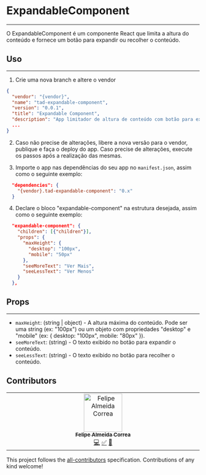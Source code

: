 # ExpandableComponent

---

O ExpandableComponent é um componente React que limita a altura do conteúdo e fornece um botão para expandir ou recolher o conteúdo.

## Uso

---

1. Crie uma nova branch e altere o vendor

```json
{
  "vendor": "{vendor}",
  "name": "tad-expandable-component",
  "version": "0.0.1",
  "title": "Expandable Component",
  "description": "App limitador de altura de conteúdo com botão para exibir mais/menos",
  ...
}
```

2. Caso não precise de alterações, libere a nova versão para o vendor, publique e faça o deploy do app. Caso precise de alterações, execute os passos após a realização das mesmas.

3. Importe o app nas dependências do seu app no `manifest.json`, assim como o seguinte exemplo:

```json
  "dependencies": {
    "{vendor}.tad-expandable-component": "0.x"
  }
```

4. Declare o bloco "expandable-component" na estrutura desejada, assim como o seguinte exemplo:

```json
  "expandable-component": {
    "children": [{"children"}],
    "props": {
      "maxHeight": {
        "desktop": "100px",
        "mobile": "50px"
      },
      "seeMoreText": "Ver Mais",
      "seeLessText": "Ver Menos"
    }
  },
```

## Props

---

- `maxHeight`: (string | object) - A altura máxima do conteúdo. Pode ser uma string (ex: "100px") ou um objeto com propriedades "desktop" e "mobile" (ex: { desktop: "100px", mobile: "80px" }).
- `seeMoreText`: (string) - O texto exibido no botão para expandir o conteúdo.
- `seeLessText`: (string) - O texto exibido no botão para recolher o conteúdo.

## Contributors

<!-- ALL-CONTRIBUTORS-LIST:START - Do not remove or modify this section -->
<!-- prettier-ignore-start -->
<!-- markdownlint-disable -->
<table>
  <tbody>
    <tr>
      <td align="center" valign="top" width="14.28%"><a href="https://github.com/felipealmeidacorrea"><img src="https://avatars.githubusercontent.com/u/80332784?s=400&u=39a0fae5c173287e464a808efc28e146b5c6f299&v=4?s=100" width="100px;" alt="Felipe Almeida Correa"/><br /><sub><b>Felipe Almeida Correa</b></sub></a><br /><a href="https://github.com/fac-vtex-io-apps/fac-expandable-component/commits?author=felipealmeidacorrea" title="Code">💻</a> <a href="#tutorial-felipealmeidacorrea" title="Tutorials">✅</a> <a href="https://github.com/fac-vtex-io-apps/fac-expandable-component/commits?author=felipealmeidacorrea" title="Documentation">📖</a></td>
    </tr>
  </tbody>
</table>

<!-- markdownlint-restore -->
<!-- prettier-ignore-end -->

<!-- ALL-CONTRIBUTORS-LIST:END -->

This project follows the [all-contributors](https://github.com/all-contributors/all-contributors) specification. Contributions of any kind welcome!
